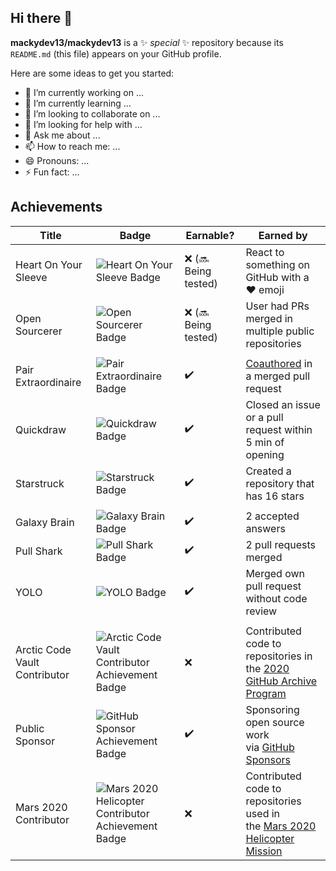 ## Hi there 👋



**mackydev13/mackydev13** is a ✨ _special_ ✨ repository because its `README.md` (this file) appears on your GitHub profile.

Here are some ideas to get you started:

- 🔭 I’m currently working on ...
- 🌱 I’m currently learning ...
- 👯 I’m looking to collaborate on ...
- 🤔 I’m looking for help with ...
- 💬 Ask me about ...
- 📫 How to reach me: ...
- 😄 Pronouns: ...
- ⚡ Fun fact: ...

## Achievements

| Title | Badge | Earnable? | Earned by |
| --- | --- | --- | --- |
Heart On Your Sleeve | ![Heart On Your Sleeve Badge](/images/heart-on-your-sleeve-default.png) | ❌ (🔜 Being tested) | React to something on GitHub with a ❤️ emoji 
Open Sourcerer | ![Open Sourcerer Badge](/images/open-sourcerer-default.png) | ❌ (🔜 Being tested) | User had PRs merged in multiple public repositories 
||| <!-- this empty row is intentional to separate -->
Pair Extraordinaire | ![Pair Extraordinaire Badge](/images/pair-extraordinaire-default.png) | ✔️ | [Coauthored](https://docs.github.com/pull-requests/committing-changes-to-your-project/creating-and-editing-commits/creating-a-commit-with-multiple-authors) in a merged pull request
Quickdraw | ![Quickdraw Badge](/images/quickdraw-default.png) | ✔️ | Closed an issue or a pull request within 5 min of opening
Starstruck | ![Starstruck Badge](/images/starstruck-default.png) | ✔️ | Created a repository that has 16 stars
||| <!-- this empty row is intentional to separate -->
Galaxy Brain | ![Galaxy Brain Badge](/images/galaxy-brain-default.png) | ✔️ | 2 accepted answers
Pull Shark | ![Pull Shark Badge](/images/pull-shark-default.png) | ✔️ | 2 pull requests merged
YOLO | ![YOLO Badge](/images/yolo-default.png) | ✔️ | Merged own pull request without code review
||| <!-- this empty row is intentional to separate -->
Arctic Code Vault Contributor | ![Arctic Code Vault Contributor Achievement Badge](/images/arctic-code-vault-contributor-default.png) | ❌ | Contributed code to repositories in the [2020 GitHub Archive Program](https://archiveprogram.github.com/)
Public Sponsor | ![GitHub Sponsor Achievement Badge](/images/public-sponsor-default.png) | ✔️ | Sponsoring open source work via [GitHub Sponsors](https://github.com/sponsors)
Mars 2020 Contributor | ![Mars 2020 Helicopter Contributor Achievement Badge](/images/mars-2020-contributor-default.png) | ❌ | Contributed code to repositories used in the [Mars 2020 Helicopter Mission](https://github.com/readme/nasa-ingenuity-helicopter)
